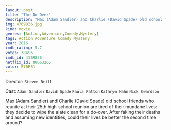 ```yaml
---
layout: post
title: "The Do-Over"
description: "Max (Adam Sandler) and Charlie (David Spade) old school friends who reunite at their 25th high school reunion are tired of their mundane lives: they decide to wipe the slate clean for a do-over. After faking their deaths and assuming new identities, could their lives be better the second time around?.."
img: 4769836.jpg
kind: movie
genres: [Action,Adventure,Comedy,Mystery]
tags: Action Adventure Comedy Mystery 
year: 2016
imdb_rating: 5.7
votes: 38495
imdb_id: 4769836
netflix_id: 80063265
color: E76F51
---
```

Director: `Steven Brill`  

Cast: `Adam Sandler` `David Spade` `Paula Patton` `Kathryn Hahn` `Nick Swardson` 

Max (Adam Sandler) and Charlie (David Spade) old school friends who reunite at their 25th high school reunion are tired of their mundane lives: they decide to wipe the slate clean for a do-over. After faking their deaths and assuming new identities, could their lives be better the second time around?